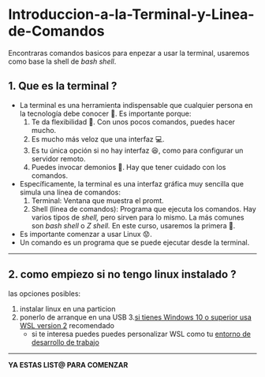 # Introduccion-a-la-Terminal-y-Linea-de-Comandos

Encontraras comandos basicos para enpezar a usar la terminal, usaremos como base la shell de *bash shell*.

## 1. Que es la terminal ? 

- La terminal es una herramienta indispensable que cualquier persona en la tecnología debe conocer 👀. Es importante porque:
    1. Te da flexibilidad 📏. Con unos pocos comandos, puedes hacer mucho.
    2. Es mucho más veloz que una interfaz 💻.
    3. Es tu única opción si no hay interfaz 😆, como para configurar un servidor remoto.
    4. Puedes invocar demonios 👿. Hay que tener cuidado con los comandos.
- Específicamente, la terminal es una interfaz gráfica muy sencilla que simula una línea de comandos:
    1. Terminal: Ventana que muestra el promt.
    2. Shell (línea de comandos): Programa que ejecuta los comandos. Hay varios tipos de *shell,* pero sirven para lo mismo. La más comunes son *bash shell* o *Z shell.* En este curso, usaremos la primera 🍎.
- Es importante comenzar a usar Linux 😟.
- Un comando es un programa que se puede ejecutar desde la terminal.
---

## 2. como empiezo si no tengo linux instalado ?
las opciones posibles: 
1. instalar linux en una particion 
2. ponerlo de arranque en una USB 
3.[si tienes Windows 10 o superior usa WSL version 2](https://learn.microsoft.com/es-es/windows/wsl/instal) recomendado
   - si te interesa puedes puedes personalizar WSL como tu [entorno de desarrollo de trabajo](https://learn.microsoft.com/es-mx/windows/wsl/setup/environment)
---

**YA ESTAS LIST@ PARA COMENZAR**
